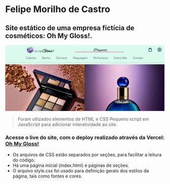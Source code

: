 # Felipe Morilho de Castro 

## Site estático de uma empresa fictícia de cosméticos: Oh My Gloss!.

![Print da tela do site da Oh My Gloss!](./assets/image/OMG.png "print da tela do site")

> Foram utlizados elementos de HTML e CSS
> Pequeno script em JavaScript para adicionar interatividade ao site.

### Acesse o live do site, com o deploy realizado através da Vercel: [Oh My Gloss!](https://ohmygloss.vercel.app)

- Os arquivos de CSS estão separados por seções, para facilitar a leitura do código.
- Há uma página inicial (index.html) e páginas de seções.
- O arquivo style.css foi usado para definição gerais dos estilos da página, tais como fontes e cores.